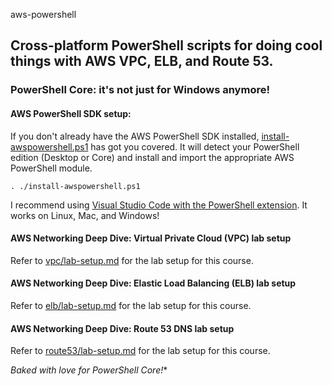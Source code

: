 aws-powershell

## Cross-platform PowerShell scripts for doing cool things with AWS VPC, ELB, and Route 53.
### PowerShell Core: it's not just for Windows anymore!

#### AWS PowerShell SDK setup:
If you don't already have the AWS PowerShell SDK installed, [install-awspowershell.ps1](install-awspowershell.ps1) has got you covered. It will detect your PowerShell edition (Desktop or Core) and install and import the appropriate AWS PowerShell module.
```
. ./install-awspowershell.ps1
```
I recommend using [Visual Studio Code with the PowerShell extension](https://benpiper.com/2017/08/visual-studio-code-as-a-powershell-integrated-scripting-environment/). It works on Linux, Mac, and Windows!

#### AWS Networking Deep Dive: Virtual Private Cloud (VPC) lab setup
Refer to [vpc/lab-setup.md](vpc/lab-setup.md) for the lab setup for this course.

#### AWS Networking Deep Dive: Elastic Load Balancing (ELB) lab setup
Refer to [elb/lab-setup.md](elb/lab-setup.md) for the lab setup for this course.

#### AWS Networking Deep Dive: Route 53 DNS lab setup
Refer to [route53/lab-setup.md](route53/lab-setup.md) for the lab setup for this course.

*Baked with love for PowerShell Core!**
